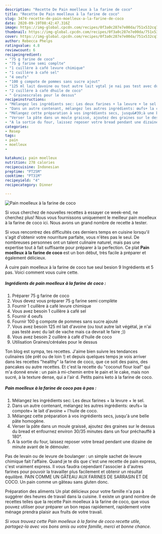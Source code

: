 ```yaml
---
description: "Recette De Pain moelleux à la farine de coco"
title: "Recette De Pain moelleux à la farine de coco"
slug: 3474-recette-de-pain-moelleux-a-la-farine-de-coco
date: 2020-09-19T08:42:47.316Z
image: https://img-global.cpcdn.com/recipes/0f3a0c287e7e00da/751x532cq70/pain-moelleux-a-la-farine-de-coco-photo-principale-de-la-recette.jpg
thumbnail: https://img-global.cpcdn.com/recipes/0f3a0c287e7e00da/751x532cq70/pain-moelleux-a-la-farine-de-coco-photo-principale-de-la-recette.jpg
cover: https://img-global.cpcdn.com/recipes/0f3a0c287e7e00da/751x532cq70/pain-moelleux-a-la-farine-de-coco-photo-principale-de-la-recette.jpg
author: Rebecca Phelps
ratingvalue: 4.8
reviewcount: 6
recipeingredient:
- "75 g farine de coco"
- "75 g farine semi complte"
- "1 cuillère à café levure chimique"
- "1 cuillère à café sel"
- "4 oeufs"
- "100 g compote de pommes sans sucre ajout"
- "125 ml lait davoine ou tout autre lait vgtal je nai pas test avec du lait de vache mais ca devrait le faire "
- "2 cuillère à café dhuile de coco"
- " Grainescrales pour le dessus"
recipeinstructions:
- "Mélangez les ingrédients sec: Les deux farines + la levure + le sel."
- "Dans un autre contenant, mélangez les autres ingrédients: œufs+ la compote+ le lait d&#39;avoine + l&#39;huile de coco."
- "Mélangez cette préparation à vos ingrédients secs, jusqu&#39;à une belle pâte homogène."
- "Verser la pâte dans un moule graissé, ajoutez des graines sur le dessus du bread et enfournez environ 30/35 minutes dans un four préchauffé à 180°."
- "A la sortie du four, laissez reposer votre bread pendant une dizaine de minute avant de le démouler."
categories:
- Resep
tags:
- pain
- moelleux
- 

katakunci: pain moelleux  
nutrition: 278 calories
recipecuisine: Indonesian
preptime: "PT25M"
cooktime: "PT31M"
recipeyield: "4"
recipecategory: Dinner

---
```



![Pain moelleux à la farine de coco](https://img-global.cpcdn.com/recipes/0f3a0c287e7e00da/751x532cq70/pain-moelleux-a-la-farine-de-coco-photo-principale-de-la-recette.jpg)

Si vous cherchez de nouvelles recettes à essayer ce week-end, ne cherchez plus! Nous vous fournissons uniquement le meilleur pain moelleux à la farine de coco ici. Nous avons un grand nombre de recette à tester.

Si vous rencontrez des difficultés ces derniers temps en cuisine lorsqu'il s'agit d'obtenir votre nourriture parfaite, vous n'êtes pas le seul. De nombreuses personnes ont un talent culinaire naturel, mais pas une expertise tout à fait suffisante pour préparer à la perfection. Ce plat <strong> Pain moelleux à la farine de coco </strong> est un bon début, très facile à préparer et également délicieux.

<!--inarticleads1-->

À cuire pain moelleux à la farine de coco tue seul besion 9 Ingrédients et 5 pas. Voici comment vous cuire cette.

##### Ingrédients de pain moelleux à la farine de coco :

1. Préparer 75 g farine de coco
1. Vous devez vous préparer 75 g farine semi complète
1. Fournir 1 cuillère à café levure chimique
1. Vous avez besoin 1 cuillère à café sel
1. Fournir 4 oeufs
1. Fournir 100 g compote de pommes sans sucre ajouté
1. Vous avez besoin 125 ml lait d&#39;avoine (ou tout autre lait végétal, je n&#39;ai pas testé avec du lait de vache mais ca devrait le faire ;))
1. Vous avez besoin 2 cuillère à café d&#39;huile de coco
1. Utilisation  Graines/céréales pour le dessus


Ton blog est sympa, tes recettes. J&#39;aime bien suivre les tendances culinaires (de prêt ou de loin !) et depuis quelques temps je vois arriver dans les recettes &#34;healthy&#34; la farine de coco, que ce soit des pains, des pancakes ou autre recettes. Et c&#39;est la recette du &#34;coconut flour loaf&#34; qui m&#39;a donné envie : un pain à mi-chemin entre le pain et le cake, mais non sucré, à la texture dense, qui a l&#39;air d. Petits pains keto à la farine de coco. 

<!--inarticleads2-->

##### Pain moelleux à la farine de coco pas à pas :

1. Mélangez les ingrédients sec: Les deux farines + la levure + le sel.
1. Dans un autre contenant, mélangez les autres ingrédients: œufs+ la compote+ le lait d&#39;avoine + l&#39;huile de coco.
1. Mélangez cette préparation à vos ingrédients secs, jusqu&#39;à une belle pâte homogène.
1. Verser la pâte dans un moule graissé, ajoutez des graines sur le dessus du bread et enfournez environ 30/35 minutes dans un four préchauffé à 180°.
1. A la sortie du four, laissez reposer votre bread pendant une dizaine de minute avant de le démouler.


Pas de levain ou de levure de boulanger : un simple sachet de levure chimique fait l&#39;affaire. Quand je te dis que c&#39;est une recette de pain express, c&#39;est vraiment express. Il vous faudra cependant l&#39;associer à d&#39;autres farines pour pouvoir la travailler plus facilement et obtenir un résultat équilibré. PAIN COMME UN GÂTEAU AUX FARINES DE SARRASIN ET DE COCO. Un pain comme un gâteau sans gluten donc. 

<!--inarticleads1-->

<p>
Préparation des aliments Un plat délicieux pour votre famille n'a pas à suggérer des heures de travail dans la cuisine. Il existe un grand nombre de recettes telles que la recette Pain moelleux à la farine de coco, que vous pouvez utiliser pour préparer un bon repas rapidement, rapidement votre ménage prendra plaisir aux fruits de votre travail.
</p>

<p>
<i>Si vous trouvez cette Pain moelleux à la farine de coco recette utile, partagez-la avec vos bons amis ou votre famille, merci et bonne chance.</i>
</p>
